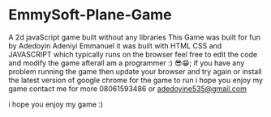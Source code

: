 # EmmySoft-Plane-Game
A 2d javaScript game built without any libraries
This Game was built for fun by Adedoyin Adeniyi Emmanuel
it was built with HTML CSS and JAVASCRIPT which typically runs on the browser
feel free to edit the code and modify the game afterall am a programmer :) 😎😁;
if you have any problem running the game then update your browser and try again or install the latest version of google chrome for the game to run
i hope you enjoy my game contact me for more  08061593486 or adedoyine535@gmail.com



i hope you enjoy my game :) 
